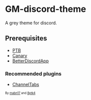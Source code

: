 # GM-discord-theme
A grey theme for discord.

## Prerequisites
- [PTB](https://discordia.me/en/ptb)
- [Canary](https://discordia.me/en/canary)
- [BetterDiscordApp](https://github.com/rauenzi/BetterDiscordApp)

### Recommended plugins

- [ChannelTabs](https://betterdiscordlibrary.com/plugins/ChannelTabs)


<sub><sup>By [mabn17](https://github.com/mabn17/) and [8ptk4](https://github.com/8ptk4/)</sup></sub>